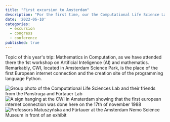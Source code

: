 ```yaml
---
title: "First excursion to Amsterdam"
description: "For the first time, our the Computational Life Science Lab took part in the RWTH Excursion Week. They organised a trip to Amsterdam, the birth place of Python, the programming language they use!"
date: '2022-06-10'
categories:
  - excursion
  - congress
  - conference
published: true
---
```


Topic of this year's trip: Mathematics in Computation, as we have attended there the 1st workshop on Artificial Inteligence (AI) and mathematics. Remarkably, CWI, located in Amsterdam Science Park, is the place of the first European internet connection and the creation site of the programming language Python.

![Group photo of the Computational Life Sciences Lab and their friends from the Panstruga and Fürtauer Lab](/news/amsterdam_group.jpeg "Group Photo in Amsterdam")
![A sign hanging at the CWI in Amsterdam showing that the first european internet connection was done here on the 17th of november 1988](/news/amsterdam_sign.jpeg "The first european internet connection!")
![Professors Matuszyńska and Fürtauer at the Amsterdam Nemo Science Museum in front of an exhibit](/news/amsterdam_profs.jpeg "Prof. Matuszyńska and Fürtauer in Amsterdam")
